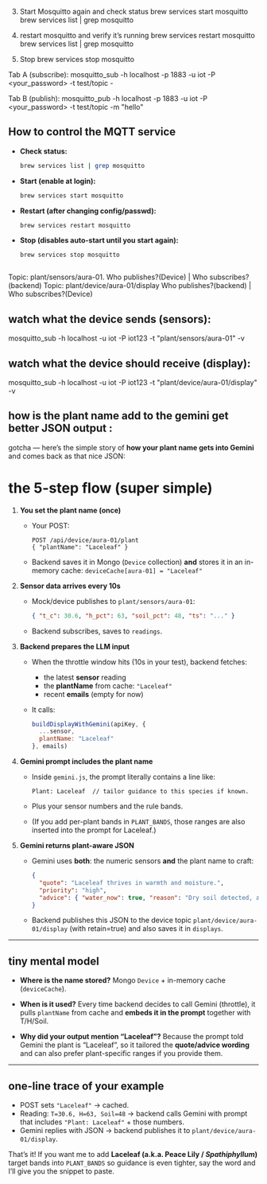 3) Start Mosquitto again and check status
brew services start mosquitto
brew services list | grep mosquitto

1) restart mosquitto and verify it’s running
brew services restart mosquitto
brew services list | grep mosquitto

2) Stop 
brew services stop mosquitto


Tab A (subscribe):
mosquitto_sub -h localhost -p 1883 -u iot -P <your_password> -t test/topic -

Tab B (publish):
mosquitto_pub -h localhost -p 1883 -u iot -P <your_password> -t test/topic -m "hello"




## How to control the MQTT service

- **Check status:**
    ```bash
    brew services list | grep mosquitto

- **Start (enable at login):**
    ```bash
    brew services start mosquitto

- **Restart (after changing config/passwd):**   
    ```bash
    brew services restart mosquitto

- **Stop (disables auto-start until you start again):**   
    ```bash
    brew services stop mosquitto



Topic: plant/sensors/aura-01.    Who publishes?(Device)     |      Who subscribes?(backend)
Topic: plant/device/aura-01/display     Who publishes?(backend)      |     Who subscribes?(Device)



## watch what the device sends (sensors):
mosquitto_sub -h localhost -u iot -P iot123 -t "plant/sensors/aura-01" -v


## watch what the device should receive (display):
mosquitto_sub -h localhost -u iot -P iot123 -t "plant/device/aura-01/display" -v




## how is the plant name add to the gemini get better JSON output :
gotcha — here’s the simple story of **how your plant name gets into Gemini** and comes back as that nice JSON:

# the 5-step flow (super simple)
1. **You set the plant name (once)**
   * Your POST:

     ```
     POST /api/device/aura-01/plant
     { "plantName": "Laceleaf" }
     ```
   * Backend saves it in Mongo (`Device` collection) **and** stores it in an in-memory cache:
     `deviceCache[aura-01] = "Laceleaf"`

2. **Sensor data arrives every 10s**
   * Mock/device publishes to `plant/sensors/aura-01`:

     ```json
     { "t_c": 30.6, "h_pct": 63, "soil_pct": 48, "ts": "..." }
     ```
   * Backend subscribes, saves to `readings`.

3. **Backend prepares the LLM input**
   * When the throttle window hits (10s in your test), backend fetches:
     * the latest **sensor** reading
     * the **plantName** from cache: `"Laceleaf"`
     * recent **emails** (empty for now)
   * It calls:

     ```js
     buildDisplayWithGemini(apiKey, {
       ...sensor,
       plantName: "Laceleaf"
     }, emails)
     ```

4. **Gemini prompt includes the plant name**
   * Inside `gemini.js`, the prompt literally contains a line like:

     ```
     Plant: Laceleaf  // tailor guidance to this species if known.
     ```
   * Plus your sensor numbers and the rule bands.
   * (If you add per-plant bands in `PLANT_BANDS`, those ranges are also inserted into the prompt for Laceleaf.)

5. **Gemini returns plant-aware JSON**
   * Gemini uses **both**: the numeric sensors **and** the plant name to craft:

     ```json
     {
       "quote": "Laceleaf thrives in warmth and moisture.",
       "priority": "high",
       "advice": { "water_now": true, "reason": "Dry soil detected, add 50-100 ml. Warm, comfy, optimal otherwise." }
     }
     ```
   * Backend publishes this JSON to the device topic
     `plant/device/aura-01/display` (with retain=true) and also saves it in `displays`.

---
## tiny mental model

* **Where is the name stored?**
  Mongo `Device` + in-memory cache (`deviceCache`).

* **When is it used?**
  Every time backend decides to call Gemini (throttle), it pulls `plantName` from cache and **embeds it in the prompt** together with T/H/Soil.

* **Why did your output mention “Laceleaf”?**
  Because the prompt told Gemini the plant is “Laceleaf”, so it tailored the **quote/advice wording** and can also prefer plant-specific ranges if you provide them.

---
## one-line trace of your example
* POST sets `"Laceleaf"` → cached.
* Reading: `T=30.6, H=63, Soil=48` → backend calls Gemini with prompt that includes `"Plant: Laceleaf"` + those numbers.
* Gemini replies with JSON → backend publishes it to `plant/device/aura-01/display`.

That’s it! If you want me to add **Laceleaf (a.k.a. Peace Lily / *Spathiphyllum*)** target bands into `PLANT_BANDS` so guidance is even tighter, say the word and I’ll give you the snippet to paste.